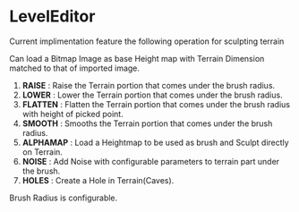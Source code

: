 # LevelEditor

Current implimentation feature the following operation for sculpting terrain

Can load a Bitmap Image as base Height map with Terrain Dimension matched to that of imported image.

1.	**RAISE**     : Raise the Terrain portion that comes under the brush radius.
2.	**LOWER**     : Lower the Terrain portion that comes under the brush radius.
3.	**FLATTEN**   : Flatten the Terrain portion that comes under the brush radius with height of picked point.
4.	**SMOOTH**    : Smooths the Terrain portion that comes under the brush radius.
5.	**ALPHAMAP**  : Load a Heightmap to be used as brush and Sculpt directly on Terrain.
6.	**NOISE**     : Add Noise with configurable parameters to terrain part under the brush.
7.	**HOLES**     : Create a Hole in Terrain(Caves).

Brush Radius is configurable.
